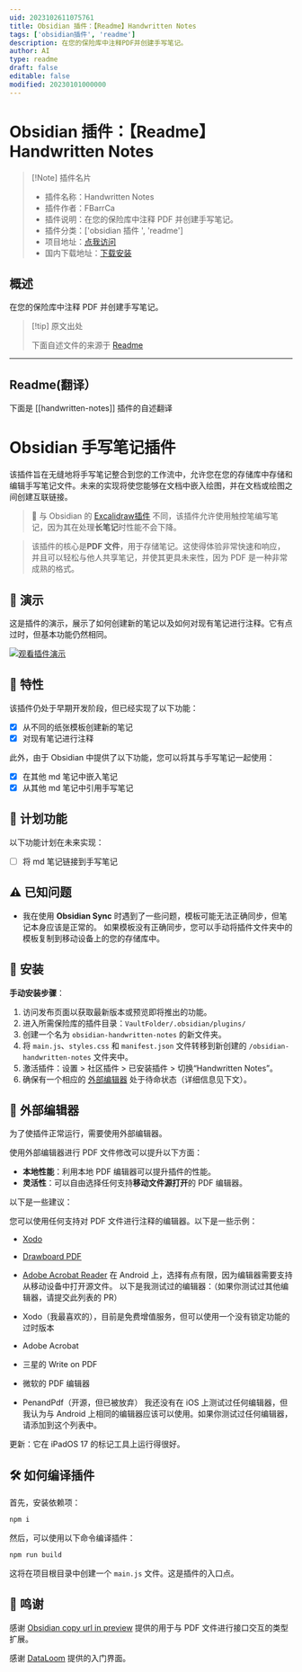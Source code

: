 ```yaml
---
uid: 2023102611075761
title: Obsidian 插件：【Readme】Handwritten Notes
tags: ['obsidian插件', 'readme']
description: 在您的保险库中注释PDF并创建手写笔记。
author: AI
type: readme
draft: false
editable: false
modified: 20230101000000
---
```


# Obsidian 插件：【Readme】Handwritten Notes

> [!Note] 插件名片
> - 插件名称：Handwritten Notes
> - 插件作者：FBarrCa
> - 插件说明：在您的保险库中注释 PDF 并创建手写笔记。
> - 插件分类：['obsidian 插件 ', 'readme']
> - 项目地址：[点我访问](https://github.com/FBarrca/obsidian-handwritten-notes)
> - 国内下载地址：[下载安装](https://pkmer.cn/products/plugin/pluginMarket/?handwritten-notes)

## 概述

在您的保险库中注释 PDF 并创建手写笔记。

> [!tip] 原文出处
>
>下面自述文件的来源于 [Readme](https://ghproxy.net/https://raw.githubusercontent.com/FBarrca/obsidian-handwritten-notes/master/README.md)

---

## Readme(翻译）

下面是 [[handwritten-notes]] 插件的自述翻译

# Obsidian 手写笔记插件

该插件旨在无缝地将手写笔记整合到您的工作流中，允许您在您的存储库中存储和编辑手写笔记文件。未来的实现将使您能够在文档中嵌入绘图，并在文档或绘图之间创建互联链接。

> 🔗 与 Obsidian 的 [Excalidraw插件](https://github.com/zsviczian/obsidian-excalidraw-plugin/) 不同，该插件允许使用触控笔编写笔记，因为其在处理**长笔记**时性能不会下降。

> 该插件的核心是**PDF 文件**，用于存储笔记。这使得体验非常快速和响应，并且可以轻松与他人共享笔记，并使其更具未来性，因为 PDF 是一种非常成熟的格式。

## 🎥 演示

这是插件的演示，展示了如何创建新的笔记以及如何对现有笔记进行注释。它有点过时，但基本功能仍然相同。

[![观看插件演示](https://img.youtube.com/vi/dkdKeCJzVQA/default.jpg)](https://youtu.be/dkdKeCJzVQA)

## 🚀 特性

该插件仍处于早期开发阶段，但已经实现了以下功能：

- [x] 从不同的纸张模板创建新的笔记
- [x] 对现有笔记进行注释

此外，由于 Obsidian 中提供了以下功能，您可以将其与手写笔记一起使用：

- [x] 在其他 md 笔记中嵌入笔记
- [x] 从其他 md 笔记中引用手写笔记

## 📅 计划功能

以下功能计划在未来实现：

- [ ] 将 md 笔记链接到手写笔记

## ⚠️ 已知问题

- 我在使用 **Obsidian Sync** 时遇到了一些问题，模板可能无法正确同步，但笔记本身应该是正常的。
  如果模板没有正确同步，您可以手动将插件文件夹中的模板复制到移动设备上的您的存储库中。

## 🔧 安装

**手动安装步骤**：

1. 访问发布页面以获取最新版本或预览即将推出的功能。
2. 进入所需保险库的插件目录：`VaultFolder/.obsidian/plugins/`
3. 创建一个名为 `obsidian-handwritten-notes` 的新文件夹。
4. 将 `main.js`、`styles.css` 和 `manifest.json` 文件转移到新创建的 `/obsidian-handwritten-notes` 文件夹中。
5. 激活插件：设置 > 社区插件 > 已安装插件 > 切换“Handwritten Notes”。
6. 确保有一个相应的 [外部编辑器](#external-editors) 处于待命状态（详细信息见下文）。

## 📑 外部编辑器

为了使插件正常运行，需要使用外部编辑器。

使用外部编辑器进行 PDF 文件修改可以提升以下方面：

- **本地性能**：利用本地 PDF 编辑器可以提升插件的性能。
- **灵活性**：可以自由选择任何支持**移动文件源打开**的 PDF 编辑器。

以下是一些建议：

您可以使用任何支持对 PDF 文件进行注释的编辑器。以下是一些示例：

- [Xodo](https://www.xodo.com/app/)
- [Drawboard PDF](https://www.drawboard.com/pdf/)
- [Adobe Acrobat Reader](https://acrobat.adobe.com/us/en/acrobat/pdf-reader.html)
在 Android 上，选择有点有限，因为编辑器需要支持从移动设备中打开源文件。
以下是我测试过的编辑器：（如果你测试过其他编辑器，请提交此列表的 PR）

- Xodo（我最喜欢的），目前是免费增值服务，但可以使用一个没有锁定功能的过时版本
- Adobe Acrobat
- 三星的 Write on PDF
- 微软的 PDF 编辑器
- PenandPdf（开源，但已被放弃）
我还没有在 iOS 上测试过任何编辑器，但我认为与 Android 上相同的编辑器应该可以使用。如果你测试过任何编辑器，请添加到这个列表中。

更新：它在 iPadOS 17 的标记工具上运行得很好。

## 🛠️ 如何编译插件

首先，安装依赖项：

```bash
npm i
```

然后，可以使用以下命令编译插件：

```bash
npm run build
```

这将在项目根目录中创建一个 `main.js` 文件。这是插件的入口点。

## 🙏 鸣谢

感谢 [Obsidian copy url in preview](https://github.com/NomarCub/obsidian-copy-url-in-preview) 提供的用于与 PDF 文件进行接口交互的类型扩展。

感谢 [DataLoom](https://github.com/trey-wallis/obsidian-dataloom) 提供的入门界面。
